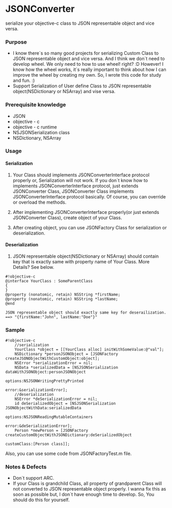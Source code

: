 JSONConverter
=============

serialize your objective-c class to JSON representable object and vice versa.


### Purpose ###

* I know there\`s so many good projects for serializing Custom Class to JSON representable object and vice versa.
And I think we don\`t need to develop wheel. We only need to how to use wheel! right? :D
However! I know how the wheel works, it\`s really important to think about how I can improve the wheel by creating my own.
So, I wrote this code for study and fun. :)
* Support Serialization of User define Class to JSON representable object(NSDictionary or NSArray) and vise versa.

### Prerequisite knowledge ###

* JSON
* objective - c
* objective - c runtime
* NSJSONSerialization class
* NSDictionary, NSArray

### Usage ###

#### Serialization ####

1. Your Class should implements JSONConverterInterface protocol properly or, Serialization will not work.
If you don`t know how to implements JSONConverterInterface protocol, just extends JSONConverter Class, JSONConverter Class implements JSONConverterInterface protocol basically. Of course, you can override or overload the methods.

2. After implementing JSONConverterInterface properly(or just extends JSONConverter Class), create object of your Class.

3. After creating object, you can use JSONFactory Class for serialization or deserialization.

#### Deserialization ####

1. JSON representable object(NSDictionary or NSArray) should contain key that is exactly same with property name of Your Class. More Details? See below.
```
#!objective-c
@interface YourClass : SomeParentClass
{
}
@property (nonatomic, retain) NSString *firstName;
@property (nonatomic, retain) NSString *lastName;
@end

JSON representable object should exactly same key for deserailization. ==> "{firstName:"John", lastName:"Doe"}"
```

### Sample ###

```
#!objective-c
    //serialization
    YourClass *object = [[YourClass alloc] initWithSomeValue:@"val"];
    NSDictionary *personJSONObject = [JSONFactory createJSONObjectWithCustomObject:object];
    NSError *serializationError = nil;
    NSData *serializedData = [NSJSONSerialization dataWithJSONObject:personJSONObject
                                                             options:NSJSONWritingPrettyPrinted
                                                               error:&serializationError];
    //deserialization
    NSError *deSerializationError = nil;
    id deSerializedObject = [NSJSONSerialization JSONObjectWithData:serializedData
                                                            options:NSJSONReadingMutableContainers
                                                              error:&deSerializationError];
    Person *newPerson = [JSONFactory createCustomObjectWithJSONDictionary:deSerializedObject
                                                              customClass:[Person class]];
```
Also, you can use some code from JSONFactoryTest.m file.

### Notes & Defects ###
* Don`t support ARC.
* If your Class is grandchild Class, all property of grandparent Class will not converted to JSON representable object properly. I wanna fix this as soon as possible but, I don`t have enough time to develop. So, You should do this for yourself.